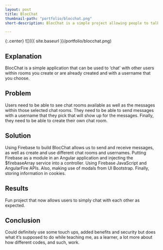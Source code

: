 ```yaml
---
layout: post
title: BlocChat
thumbnail-path: "portfolio/blocchat.png"
short-description: BlocChat is a simple project allowing people to talk within a chat room.

---
```


{:.center}
![]({{ site.baseurl }}/portfolio/blocchat.png)

## Explanation

BlocChat is a simple application that can be used to ‘chat’ with other users within rooms you create or are already created and with a username that you choose.

## Problem

Users need to be able to see chat rooms available as well as the messages within those selected chat rooms. They need to be able to send messages with a username that they pick that will show up for the messages. Finally, they need to be able to create their own chat room.

## Solution

Using Firebase to build BlocChat allows us to send and receive messages, as well as create and use different chat rooms and usernames. Putting Firebase as a module in an Angular application and injecting the $firebaseArray service into a controller. Using Firebase JavaScript and AngularFire APIs. Also, making use of modals from UI Bootstrap. Finally, storing information in cookies.

## Results

Fun project that now allows users to simply chat with each other as expected.

## Conclusion

Could definitely use some touch ups, added benefits and security but does what it’s supposed to do while teaching me, as a learner, a lot more about how different codes, and such, work.